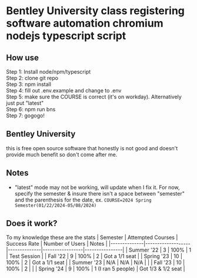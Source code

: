 # Bentley University class registering software automation chromium nodejs typescript script

## How use
Step 1: Install node/npm/typescript\
Step 2: clone git repo\
Step 3: npm install\
Step 4: fill out .env.example and change to .env\
Step 5: make sure the COURSE is correct (it's on workday). Alternatively just put "latest"\
Step 6: npm run bns\
Step 7: gogogo!

## Bentley University 
this is free open source software that honestly is not good and doesn't provide much benefit so don't come after me.

## Notes
* "latest" mode may not be working, will update when I fix it. For now, specify the semester & insure there isn't a space between "semester" and the parenthesis for the date, ex. `COURSE=2024 Spring Semester(01/22/2024-05/08/2024)`

## Does it work?
To my knowledge these are the stats
| Semester     | Attempted Courses | Success Rate | Number of Users | Notes          |
|--------------|-------------------|--------------|-----------------|----------------|
| Summer '22   | 3                 | 100%         | 1               | Test Session   |
| Fall '22     | 9                 | 100%         | 2               | Got a 1/1 seat |
| Spring '23   | 10                | 100%         | 2               | Got a 1/1 seat |
| Summer '23   | N/A               | N/A          | N/A             |                |
| Fall '23     | 10                | 100%         | 2               |                |
| Spring '24   | 9                 | 100%         | 1 (I ran 5 people) | Got 1/3 & 1/2 seat |
